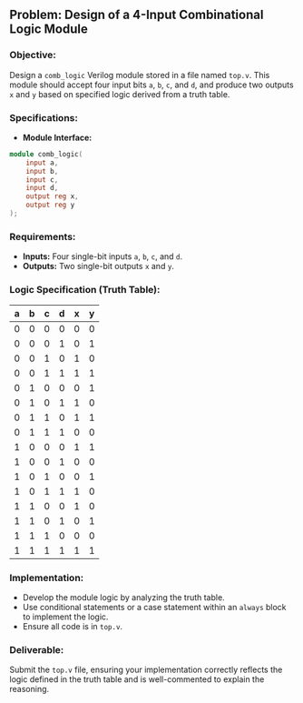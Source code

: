 ## Problem: Design of a 4-Input Combinational Logic Module

### Objective:
Design a `comb_logic` Verilog module stored in a file named `top.v`. This module should accept four input bits `a`, `b`, `c`, and `d`, and produce two outputs `x` and `y` based on specified logic derived from a truth table.

### Specifications:
- **Module Interface:**
```verilog
module comb_logic(
    input a,
    input b,
    input c,
    input d,
    output reg x,
    output reg y
);
```

### Requirements:
- **Inputs:** Four single-bit inputs `a`, `b`, `c`, and `d`.
- **Outputs:** Two single-bit outputs `x` and `y`.

### Logic Specification (Truth Table):

| a | b | c | d |   x   |   y   |
|---|---|---|---|-------|-------|
| 0 | 0 | 0 | 0 |   0   |   0   |
| 0 | 0 | 0 | 1 |   0   |   1   |
| 0 | 0 | 1 | 0 |   1   |   0   |
| 0 | 0 | 1 | 1 |   1   |   1   |
| 0 | 1 | 0 | 0 |   0   |   1   |
| 0 | 1 | 0 | 1 |   1   |   0   |
| 0 | 1 | 1 | 0 |   1   |   1   |
| 0 | 1 | 1 | 1 |   0   |   0   |
| 1 | 0 | 0 | 0 |   1   |   1   |
| 1 | 0 | 0 | 1 |   0   |   0   |
| 1 | 0 | 1 | 0 |   0   |   1   |
| 1 | 0 | 1 | 1 |   1   |   0   |
| 1 | 1 | 0 | 0 |   1   |   0   |
| 1 | 1 | 0 | 1 |   0   |   1   |
| 1 | 1 | 1 | 0 |   0   |   0   |
| 1 | 1 | 1 | 1 |   1   |   1   |

### Implementation:
- Develop the module logic by analyzing the truth table.
- Use conditional statements or a case statement within an `always` block to implement the logic.
- Ensure all code is in `top.v`.

### Deliverable:
Submit the `top.v` file, ensuring your implementation correctly reflects the logic defined in the truth table and is well-commented to explain the reasoning.